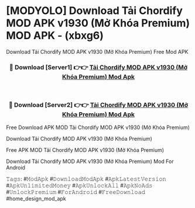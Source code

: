 # [MODYOLO] Download Tải Chordify MOD APK v1930 (Mở Khóa Premium) MOD APK - (xbxg6)
Download Tải Chordify MOD APK v1930 (Mở Khóa Premium) Free Mod APK

<div align="center">
<h3>🔴 Download [Server1] 👉👉 <a href="https://apk-comot.site?title=Tải_Chordify_MOD_APK_v1930_(Mở_Khóa_Premium)">Tải Chordify MOD APK v1930 (Mở Khóa Premium) Mod Apk</a></h3><br>

<h3>🔴 Download [Server2] 👉👉 <a href="https://apk-comot.site?title=Tải_Chordify_MOD_APK_v1930_(Mở_Khóa_Premium)">Tải Chordify MOD APK v1930 (Mở Khóa Premium) Mod Apk</a></h3>
</div>


Free Download APK MOD Tải Chordify MOD APK v1930 (Mở Khóa Premium)

Download Tải Chordify MOD APK v1930 (Mở Khóa Premium) 

Free APK MOD Tải Chordify MOD APK v1930 (Mở Khóa Premium) 

Download Tải Chordify MOD APK v1930 (Mở Khóa Premium) Mod For Android

𝚃𝚊𝚐𝚜: #𝙼𝚘𝚍𝙰𝚙𝚔 #𝙳𝚘𝚠𝚗𝚕𝚘𝚊𝚍𝙼𝚘𝚍𝙰𝚙𝚔 #𝙰𝚙𝚔𝙻𝚊𝚝𝚎𝚜𝚝𝚅𝚎𝚛𝚜𝚒𝚘𝚗 #𝙰𝚙𝚔𝚄𝚗𝚕𝚒𝚖𝚒𝚝𝚎𝚍𝙼𝚘𝚗𝚎𝚢 #𝙰𝚙𝚔𝚄𝚗𝚕𝚘𝚌𝚔𝙰𝚕𝚕 #𝙰𝚙𝚔𝙽𝚘𝙰𝚍𝚜 #𝚄𝚗𝚕𝚘𝚌𝚔𝙿𝚛𝚎𝚖𝚒𝚞𝚖 #𝙵𝚘𝚛𝙰𝚗𝚍𝚛𝚘𝚒𝚍 #𝙵𝚛𝚎𝚎𝙳𝚘𝚠𝚗𝚕𝚘𝚊𝚍 #home_design_mod_apk